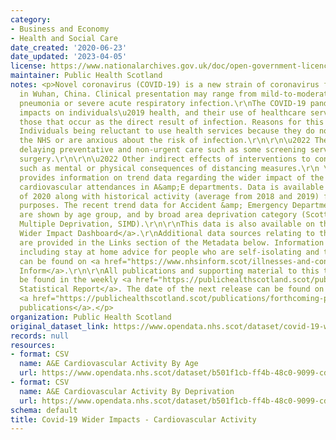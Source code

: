 ```yaml
---
category:
- Business and Economy
- Health and Social Care
date_created: '2020-06-23'
date_updated: '2023-04-05'
license: https://www.nationalarchives.gov.uk/doc/open-government-licence/version/3/
maintainer: Public Health Scotland
notes: <p>Novel coronavirus (COVID-19) is a new strain of coronavirus first identified
  in Wuhan, China. Clinical presentation may range from mild-to-moderate illness to
  pneumonia or severe acute respiratory infection.\r\nThe COVID-19 pandemic has wider
  impacts on individuals\u2019 health, and their use of healthcare services, than
  those that occur as the direct result of infection. Reasons for this may include:\r\n\r\n\u2022
  Individuals being reluctant to use health services because they do not want to burden
  the NHS or are anxious about the risk of infection.\r\n\r\n\u2022 The health service
  delaying preventative and non-urgent care such as some screening services and planned
  surgery.\r\n\r\n\u2022 Other indirect effects of interventions to control COVID-19,
  such as mental or physical consequences of distancing measures.\r\n \r\nThis dataset
  provides information on trend data regarding the wider impact of the pandemic on
  cardiovascular attendances in A&amp;E departments. Data is available from the beginning
  of 2020 along with historical activity (average from 2018 and 2019) for comparison
  purposes. The recent trend data for Accident &amp; Emergency Department attendances
  are shown by age group, and by broad area deprivation category (Scottish Index of
  Multiple Deprivation, SIMD).\r\n\r\nThis data is also available on the <a href="https://scotland.shinyapps.io/phs-covid-wider-impact/">COVID-19
  Wider Impact Dashboard</a>.\r\nAdditional data sources relating to this topic area
  are provided in the Links section of the Metadata below. Information on COVID-19,
  including stay at home advice for people who are self-isolating and their households,
  can be found on <a href="https://www.nhsinform.scot/illnesses-and-conditions/infections-and-poisoning/coronavirus-covid-19#stay-at-home-advice">NHS
  Inform</a>.\r\n\r\nAll publications and supporting material to this topic area can
  be found in the weekly <a href="https://publichealthscotland.scot/publications/covid-19-statistical-report/">COVID-19
  Statistical Report</a>. The date of the next release can be found on our list of
  <a href="https://publichealthscotland.scot/publications/forthcoming-publications/">forthcoming
  publications</a>.</p>
organization: Public Health Scotland
original_dataset_link: https://www.opendata.nhs.scot/dataset/covid-19-wider-impacts-cardiovascular-activity
records: null
resources:
- format: CSV
  name: A&E Cardiovascular Activity By Age
  url: https://www.opendata.nhs.scot/dataset/b501f1cb-ff4b-48c0-9099-cd59dc02a36b/resource/205363a9-af6f-4eb6-8284-dc2e4b4607e4/download/ae_cardio_data_age_20230405.csv
- format: CSV
  name: A&E Cardiovascular Activity By Deprivation
  url: https://www.opendata.nhs.scot/dataset/b501f1cb-ff4b-48c0-9099-cd59dc02a36b/resource/cc2077e8-233f-4793-9e89-06a8380bc33e/download/ae_cardio_data_simd_20230405.csv
schema: default
title: Covid-19 Wider Impacts - Cardiovascular Activity
---
```

